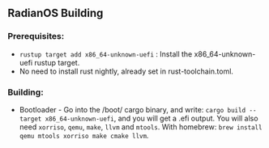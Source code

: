 ## RadianOS Building

### Prerequisites:
- ```rustup target add x86_64-unknown-uefi``` :
Install the x86_64-unknown-uefi rustup target.
- No need to install rust nightly, already set in rust-toolchain.toml.

### Building:
- Bootloader - Go into the /boot/ cargo binary, and write: ```cargo build --target x86_64-unknown-uefi```, and you will get a .efi output.
  You will also need ```xorriso```, ```qemu```, ```make```, ```llvm``` and ```mtools```. With homebrew: ```brew install qemu mtools xorriso make cmake llvm```.
